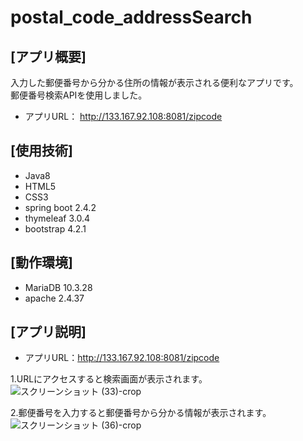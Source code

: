 # postal_code_addressSearch

## [アプリ概要]
入力した郵便番号から分かる住所の情報が表示される便利なアプリです。  
郵便番号検索APIを使用しました。
* アプリURL： http://133.167.92.108:8081/zipcode

## [使用技術]
* Java8
* HTML5
* CSS3
* spring boot 2.4.2
* thymeleaf 3.0.4
* bootstrap 4.2.1

## [動作環境]
* MariaDB 10.3.28
* apache 2.4.37

## [アプリ説明] ##
* アプリURL：http://133.167.92.108:8081/zipcode

1.URLにアクセスすると検索画面が表示されます。
![スクリーンショット (33)-crop](https://user-images.githubusercontent.com/83486993/136502160-e4e35cc3-477c-4bda-bb33-ad427c0f341b.png)

2.郵便番号を入力すると郵便番号から分かる情報が表示されます。
![スクリーンショット (36)-crop](https://user-images.githubusercontent.com/83486993/136502204-bddf4b16-e968-4e5c-baef-3dceceddf7b7.png)


 
